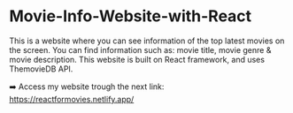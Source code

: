# Movie-Info-Website-with-React
This is a website where you can see information of the top latest movies on the screen. You can find information such as: movie title, movie genre &amp; movie description. This website is built on React framework, and uses ThemovieDB API.

➡️ Access my website trough the next link: https://reactformovies.netlify.app/
